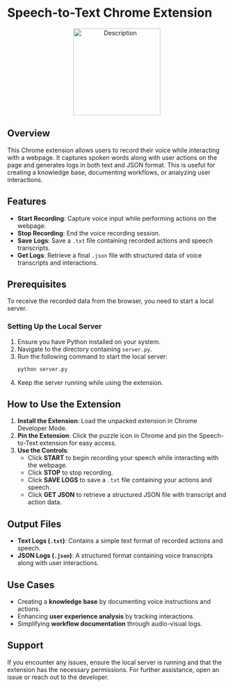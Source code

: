 # Speech-to-Text Chrome Extension
<p align="center">
<img src="https://github.com/user-attachments/assets/6b32aa5e-cc04-4528-bcd6-1428d125b5c3" alt="Description" width="200">
</p>

## Overview
This Chrome extension allows users to record their voice while interacting with a webpage. It captures spoken words along with user actions on the page and generates logs in both text and JSON format. This is useful for creating a knowledge base, documenting workflows, or analyzing user interactions.

## Features
- **Start Recording**: Capture voice input while performing actions on the webpage.
- **Stop Recording**: End the voice recording session.
- **Save Logs**: Save a `.txt` file containing recorded actions and speech transcripts.
- **Get Logs**: Retrieve a final `.json` file with structured data of voice transcripts and interactions.

## Prerequisites
To receive the recorded data from the browser, you need to start a local server.

### Setting Up the Local Server
1. Ensure you have Python installed on your system.
2. Navigate to the directory containing `server.py`.
3. Run the following command to start the local server:
   ```sh
   python server.py
   ```
4. Keep the server running while using the extension.

## How to Use the Extension
1. **Install the Extension**: Load the unpacked extension in Chrome Developer Mode.
2. **Pin the Extension**: Click the puzzle icon in Chrome and pin the Speech-to-Text extension for easy access.
3. **Use the Controls**:
   - Click **START** to begin recording your speech while interacting with the webpage.
   - Click **STOP** to stop recording.
   - Click **SAVE LOGS** to save a `.txt` file containing your actions and speech.
   - Click **GET JSON** to retrieve a structured JSON file with transcript and action data.

## Output Files
- **Text Logs (`.txt`)**: Contains a simple text format of recorded actions and speech.
- **JSON Logs (`.json`)**: A structured format containing voice transcripts along with user interactions.

## Use Cases
- Creating a **knowledge base** by documenting voice instructions and actions.
- Enhancing **user experience analysis** by tracking interactions.
- Simplifying **workflow documentation** through audio-visual logs.

## Support
If you encounter any issues, ensure the local server is running and that the extension has the necessary permissions. For further assistance, open an issue or reach out to the developer.

